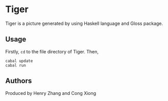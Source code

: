 # Tiger
Tiger is a picture generated by using Haskell language and Gloss package.

## Usage
Firstly, `cd` to the file directory of Tiger.
Then, 
```
cabal update
cabal run
```

## Authors
Produced by Henry Zhang and Cong Xiong